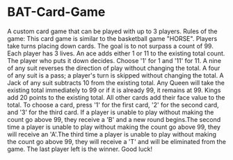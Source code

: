 # BAT-Card-Game
A custom card game that can be played with up to 3 players.
Rules of the game:
This card game is similar to the basketball game "HORSE". Players take turns placing down cards. The goal is to not surpass a count of 99. Each player has 3 lives. An ace adds either 1 or 11 to the existing total count. The player who puts it down decides. Choose '1' for 1 and '11' for 11. A nine of any suit reverses the direction of play without changing the total. A four of any suit is a pass; a player's turn is skipped without changing the total. A Jack of any suit subtracts 10 from the existing total. Any Queen will take the existing total immediately to 99 or if it is already 99, it remains at 99. Kings add 20 points to the existing total. All other cards add their face value to the total. To choose a card, press '1' for the first card, '2' for the second card, and '3' for the third card. If a player is unable to play without making the count go above 99, they receive a 'B' and a new round begins.The second time a player is unable to play without making the count go above 99, they will receive an 'A'.The third time a player is unable to play without making the count go above 99, they will receive a 'T' and will be eliminated from the game. The last player left is the winner. Good luck!
